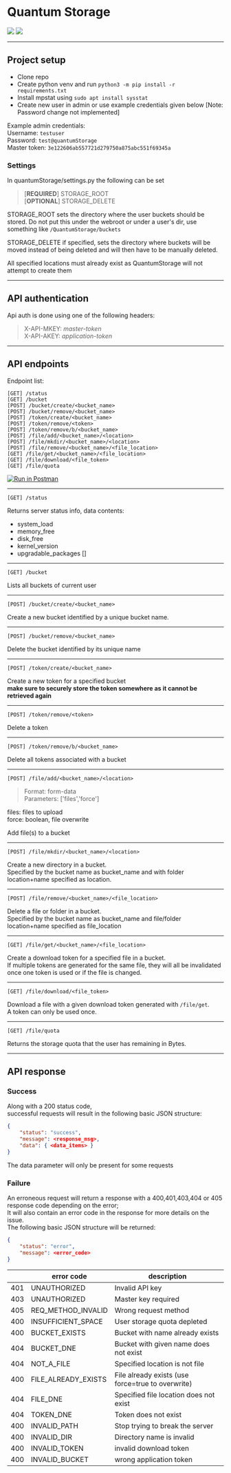 # Quantum Storage
![](https://img.shields.io/badge/Python-3.9.4-yellow) ![](https://img.shields.io/badge/Django-3.2.4-yellowgreen)

---
## Project setup
- Clone repo
- Create python venv and run `python3 -m pip install -r requirements.txt`
- Install mpstat using `sudo apt install sysstat`
- Create new user in admin or use example credentials given below [Note: Password change not implemented]

Example admin credentials:  
Username: `testuser`  
Password: `test@quantumStorage`  
Master token: `3e122606ab557721d279750a875abc551f69345a`  

### Settings
In quantumStorage/settings.py the following can be set  
> [__REQUIRED__] STORAGE_ROOT  
> [__OPTIONAL__] STORAGE_DELETE  

STORAGE_ROOT sets the directory where the user buckets should be stored. Do not put this under the webroot or under a user's dir, use something like `/QuantumStorage/buckets`

STORAGE_DELETE if specified, sets the directory where buckets will be moved instead of being deleted and will then have to be manually deleted.


All specified locations must already exist as QuantumStorage will not attempt to create them

---
## API authentication

Api auth is done using one of the following headers:
> X-API-MKEY: _master-token_  
> X-API-AKEY: _application-token_

---
## API endpoints

Endpoint list:
```django
[GET] /status
[GET] /bucket
[POST] /bucket/create/<bucket_name>
[POST] /bucket/remove/<bucket_name>
[POST] /token/create/<bucket_name>
[POST] /token/remove/<token>
[POST] /token/remove/b/<bucket_name>
[POST] /file/add/<bucket_name>/<location>
[POST] /file/mkdir/<bucket_name>/<location>
[POST] /file/remove/<bucket_name>/<file_location>
[GET] /file/get/<bucket_name>/<file_location>
[GET] /file/download/<file_token>
[GET] /file/quota
```
[![Run in Postman](https://run.pstmn.io/button.svg)](https://app.getpostman.com/run-collection/15577097-9f7283b4-912c-4328-8be1-5b1c2fdbfa06?action=collection%2Ffork&collection-url=entityId%3D15577097-9f7283b4-912c-4328-8be1-5b1c2fdbfa06%26entityType%3Dcollection%26workspaceId%3Db6328c5e-b918-4f79-ba75-733d9b19a768)

---
`[GET] /status`

Returns server status info, data contents:
- system_load
- memory_free
- disk_free
- kernel_version
- upgradable_packages []

---
`[GET] /bucket`

Lists all buckets of current user

---
`[POST] /bucket/create/<bucket_name>`

Create a new bucket identified by a unique bucket name.

---
`[POST] /bucket/remove/<bucket_name>`

Delete the bucket identified by its unique name

---
`[POST] /token/create/<bucket_name>`

Create a new token for a specified bucket  
__make sure to securely store the token somewhere as it cannot be retrieved again__

---
`[POST] /token/remove/<token>`

Delete a token

---
`[POST] /token/remove/b/<bucket_name>`

Delete all tokens associated with a bucket

---
`[POST] /file/add/<bucket_name>/<location>`

> Format: form-data  
> Parameters: ['files','force']  

files: files to upload  
force: boolean, file overwrite

Add file(s) to a bucket 

---
`[POST] /file/mkdir/<bucket_name>/<location>`

Create a new directory in a bucket.  
Specified by the bucket name as bucket_name and with folder location+name specified as location.

---
`[POST] /file/remove/<bucket_name>/<file_location>`

Delete a file or folder in a bucket.  
Specified by the bucket name as bucket_name and file/folder location+name specified as file_location

---
`[GET] /file/get/<bucket_name>/<file_location>`

Create a download token for a specified file in a bucket.  
If multiple tokens are generated for the same file, they will all be invalidated once one token is used or if the file is changed.

---
`[GET] /file/download/<file_token>`

Download a file with a given download token generated with `/file/get`.  
A token can only be used once.

---
`[GET] /file/quota`

Returns the storage quota that the user has remaining in Bytes.

--- 
## API response

### __Success__
Along with a 200 status code,  
successful requests will result in the following basic JSON structure:
```json
{
    "status": "success",
    "message": <response_msg>,
    "data": { <data_items> }
}
```
The data parameter will only be present for some requests

### __Failure__
An erroneous request will return a response with a 400,401,403,404 or 405 response code depending on the error;  
It will also contain an error code in the response for more details on the issue.  
The following basic JSON structure will be returned:
```json
{
    "status": "error", 
    "message": <error_code>
}
```

|     | error code          | description                                       |
|-----|---------------------|---------------------------------------------------|
| 401 | UNAUTHORIZED        | Invalid API key                                   |
| 403 | UNAUTHORIZED        | Master key required                               |
| 405 | REQ_METHOD_INVALID  | Wrong request method                              |
| 400 | INSUFFICIENT_SPACE  | User storage quota depleted                       |
| 400 | BUCKET_EXISTS       | Bucket with name already exists                   |
| 404 | BUCKET_DNE          | Bucket with given name does not exist             |
| 404 | NOT_A_FILE          | Specified location is not file                    |
| 400 | FILE_ALREADY_EXISTS | File already exists (use force=true to overwrite) |
| 404 | FILE_DNE            | Specified file location does not exist            |
| 404 | TOKEN_DNE           | Token does not exist                              |
| 400 | INVALID_PATH        | Stop trying to break the server                   |
| 400 | INVALID_DIR         | Directory name is invalid                         |
| 400 | INVALID_TOKEN       | invalid download token                            |
| 400 | INVALID_BUCKET      | wrong application token                           |